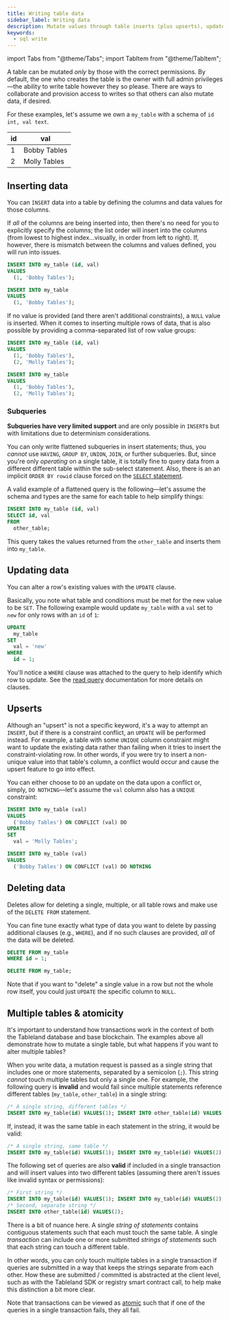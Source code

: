 ```yaml
---
title: Writing table data
sidebar_label: Writing data
description: Mutate values through table inserts (plus upserts), updates, and deletes.
keywords:
  - sql write
---
```


import Tabs from "@theme/Tabs";
import TabItem from "@theme/TabItem";

A table can be mutated _only_ by those with the correct permissions. By default, the one who creates the table is the owner with full admin privileges—the ability to write table however they so please. There are ways to collaborate and provision access to writes so that others can also mutate data, if desired.

For these examples, let's assume we own a `my_table` with a schema of `id int, val text`.

| id  | val          |
| --- | ------------ |
| 1   | Bobby Tables |
| 2   | Molly Tables |

## Inserting data

You can `INSERT` data into a table by defining the columns and data values for those columns.

If _all_ of the columns are being inserted into, then there's no need for you to explicitly specify the columns; the list order will insert into the columns (from lowest to highest index...visually, in order from left to right). If, however, there is mismatch between the columns and values defined, you will run into issues.

<Tabs>
<TabItem value='include' label="Include columns" default>

```sql
INSERT INTO my_table (id, val)
VALUES
  (1, 'Bobby Tables');
```

</TabItem>
<TabItem value='exclude' label="Exclude columns">

```sql
INSERT INTO my_table
VALUES
  (1, 'Bobby Tables');
```

</TabItem>
</Tabs>

If no value is provided (and there aren't additional constraints), a `NULL` value is inserted. When it comes to inserting multiple rows of data, that is also possible by providing a comma-separated list of row value groups:

<Tabs>
<TabItem value='include' label="Include columns" default>

```sql
INSERT INTO my_table (id, val)
VALUES
  (1, 'Bobby Tables'),
  (2, 'Molly Tables');
```

</TabItem>
<TabItem value='exclude' label="Exclude columns">

```sql
INSERT INTO my_table
VALUES
  (1, 'Bobby Tables'),
  (2, 'Molly Tables');
```

</TabItem>
</Tabs>

### Subqueries

**Subqueries have very limited support** and are only possible in `INSERT`s but with limitations due to determinism considerations.

You can only write flattened subqueries in insert statements; thus, you _cannot_ use `HAVING`, `GROUP BY`, `UNION`, `JOIN`, or further subqueries. But, since you're only _operating_ on a single table, it is totally fine to query data from a different different table within the sub-select statement. Also, there is an an implicit `ORDER BY rowid` clause forced on the [`SELECT` statement](/playbooks/sql/read).

A valid example of a flattened query is the following—let's assume the schema and types are the same for each table to help simplify things:

```sql
INSERT INTO my_table (id, val)
SELECT id, val
FROM
  other_table;
```

This query takes the values returned from the `other_table` and inserts them into `my_table`.

## Updating data

You can alter a row's existing values with the `UPDATE` clause.

Basically, you note what table and conditions must be met for the new value to be `SET`. The following example would update `my_table` with a `val` set to `new` for only rows with an `id` of `1`:

```sql
UPDATE
  my_table
SET
  val = 'new'
WHERE
  id = 1;
```

You'll notice a `WHERE` clause was attached to the query to help identify which row to update. See the [read query](/playbooks/sql/read) documentation for more details on clauses.

## Upserts

Although an "upsert" is not a specific keyword, it's a way to attempt an `INSERT`, but if there is a constraint conflict, an `UPDATE` will be performed instead. For example, a table with some `UNIQUE` column constraint might want to update the existing data rather than failing when it tries to insert the constraint-violating row. In other words, if you were try to insert a non-unique value into that table's column, a conflict would occur and cause the upsert feature to go into effect.

You can either choose to `DO` an update on the data upon a conflict or, simply, `DO NOTHING`—let's assume the `val` column also has a `UNIQUE` constraint:

<Tabs>
<TabItem value='update' label="Update on conflict" default>

```sql
INSERT INTO my_table (val)
VALUES
  ('Bobby Tables') ON CONFLICT (val) DO
UPDATE
SET
  val = 'Molly Tables';
```

</TabItem>
<TabItem value='do-nothing' label="Do nothing">

```sql
INSERT INTO my_table (val)
VALUES
  ('Bobby Tables') ON CONFLICT (val) DO NOTHING
```

</TabItem>
</Tabs>

## Deleting data

Deletes allow for deleting a single, multiple, or all table rows and make use of the `DELETE FROM` statement.

You can fine tune exactly what type of data you want to delete by passing additional clauses (e.g., `WHERE`), and if no such clauses are provided, _all_ of the data will be deleted.

<Tabs>
<TabItem value='delete-row' label="Delete row(s)" default>

```sql
DELETE FROM my_table
WHERE id = 1;
```

</TabItem>
<TabItem value='delete-all' label="Delete all rows">

```sql
DELETE FROM my_table;
```

</TabItem>
</Tabs>

Note that if you want to "delete" a single value in a row but not the whole row itself, you could just `UPDATE` the specific column to `NULL`.

## Multiple tables & atomicity

It's important to understand how transactions work in the context of both the Tableland database and base blockchain. The examples above all demonstrate how to mutate a single table, but what happens if you want to alter multiple tables?

When you write data, a mutation request is passed as a single string that includes one or more statements, separated by a semicolon (`;`). This string _cannot_ touch multiple tables but only a single one. For example, the following query is **invalid** and would fail since multiple statements reference different tables (`my_table`, `other_table`) in a single string:

```sql
/* A single string, different tables */
INSERT INTO my_table(id) VALUES(1); INSERT INTO other_table(id) VALUES(2);
```

If, instead, it was the same table in each statement in the string, it would be valid:

```sql
/* A single string, same table */
INSERT INTO my_table(id) VALUES(1); INSERT INTO my_table(id) VALUES(2);
```

The following set of queries are also **valid** if included in a single transaction and will insert values into two different tables (assuming there aren't issues like invalid syntax or permissions):

```sql
/* First string */
INSERT INTO my_table(id) VALUES(1); INSERT INTO my_table(id) VALUES(2);
/* Second, separate string */
INSERT INTO other_table(id) VALUES(2);
```

There is a bit of nuance here. A single _string of statements_ contains contiguous statements such that each must touch the same table. A single _transaction_ can include one or more submitted _strings of statements_ such that each string can touch a different table.

In other words, you can only touch multiple tables in a single transaction if queries are submitted in a way that keeps the strings separate from each other. How these are submitted / committed is abstracted at the client level, such as with the Tableland SDK or registry smart contract call, to help make this distinction a bit more clear.

Note that transactions can be viewed as [atomic](/fundamentals/architecture/protocol-design#atomicity) such that if one of the queries in a single transaction fails, they all fail.
